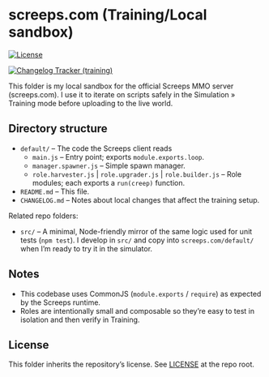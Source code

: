 # screeps.com (Training/Local sandbox)

[![License](https://img.shields.io/badge/license-GNU%20AGPL%20v3-blue.svg?style=plastic)](../LICENSE)

[![Changelog Tracker (training)](https://github.com/Ghostridr/ScreepsWorld/actions/workflows/changelog_training.yml/badge.svg?branch=master?style=plastic)](https://github.com/Ghostridr/ScreepsWorld/actions/workflows/changelog_training.yml)

This folder is my local sandbox for the official Screeps MMO server (screeps.com). I use it to iterate on scripts safely in the Simulation » Training mode before uploading to the live world.

## Directory structure

- `default/` – The code the Screeps client reads
  - `main.js` – Entry point; exports `module.exports.loop`.
  - `manager.spawner.js` – Simple spawn manager.
  - `role.harvester.js` | `role.upgrader.js` | `role.builder.js` – Role modules; each exports a `run(creep)` function.
- `README.md` – This file.
- `CHANGELOG.md` – Notes about local changes that affect the training setup.

Related repo folders:

- `src/` – A minimal, Node-friendly mirror of the same logic used for unit tests (`npm test`). I develop in `src/` and copy into `screeps.com/default/` when I’m ready to try it in the simulator.

## Notes

- This codebase uses CommonJS (`module.exports` / `require`) as expected by the Screeps runtime.
- Roles are intentionally small and composable so they’re easy to test in isolation and then verify in Training.

## License

This folder inherits the repository’s license. See [LICENSE](../LICENSE) at the repo root.
